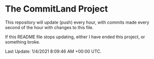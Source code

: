 # The CommitLand Project

This repository will update (push) every hour, with commits made every second of the hour with changes to this file.

If this README file stops updating, either I have ended this project, or something broke.

Last Update: 1/4/2021 8:09:46 AM +00:00 UTC.